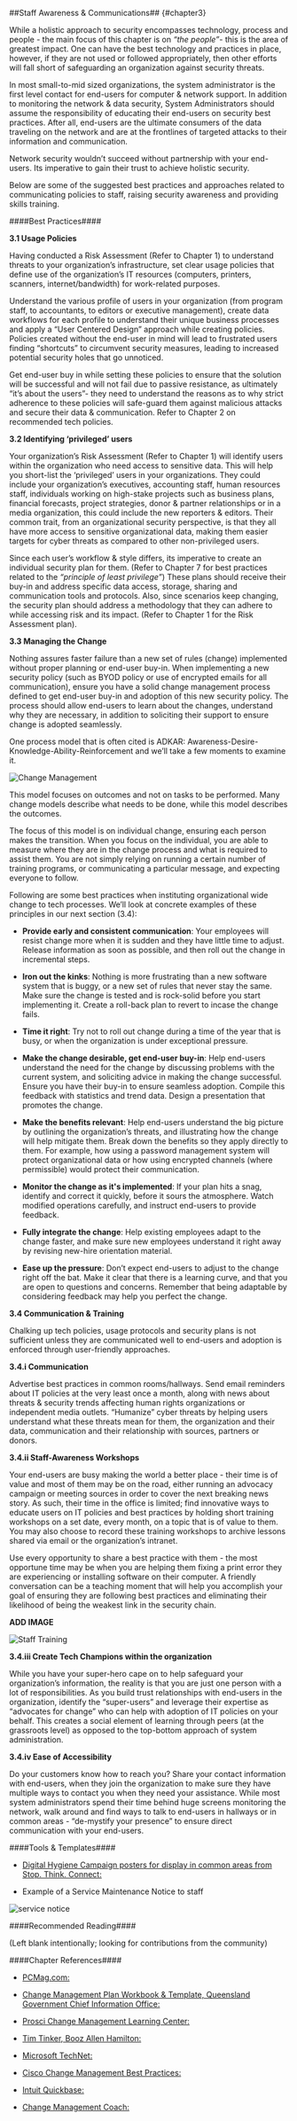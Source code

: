 ##Staff Awareness & Communications## {#chapter3}

While a holistic approach to security encompasses technology, process and people - the main focus of this chapter is on *“the people”*- this is the area of greatest impact. One can have the best technology and practices in place, however, if they are not used or followed appropriately, then other efforts will fall short of safeguarding an organization against security threats.

In most small-to-mid sized organizations, the system administrator is the first level contact for end-users for computer & network support. In addition to monitoring the network & data security, System Administrators should assume the responsibility of educating their end-users on security best practices. After all, end-users are the ultimate consumers of the data traveling on the network and are at the frontlines of targeted attacks to their information and communication.

Network security wouldn’t succeed without partnership with your end-users.  Its imperative to gain their trust to achieve holistic security.

Below are some of the suggested best practices and approaches related to communicating policies to staff, raising security awareness and providing skills training.

####Best Practices####

**3.1 Usage Policies**

Having conducted a Risk Assessment (Refer to Chapter 1) to understand threats to your organization’s infrastructure, set clear usage policies that define use of the organization’s IT resources (computers, printers, scanners, internet/bandwidth) for work-related purposes.

Understand the various profile of users in your organization (from program staff, to accountants, to editors or executive management), create data workflows for each profile to understand their unique business processes and apply a “User Centered Design” approach while creating policies. Policies created without the end-user in mind will lead to frustrated users finding “shortcuts” to circumvent security measures, leading to increased potential security holes that go unnoticed.

Get end-user buy in while setting these policies to ensure that the solution will be successful and will not fail due to passive resistance, as ultimately “it’s about the users”- they need to understand the reasons as to why strict adherence to these policies will safe-guard them against malicious attacks and secure their data & communication. Refer to Chapter 2 on recommended tech policies.

**3.2 Identifying ‘privileged’ users**

Your organization’s Risk Assessment (Refer to Chapter 1) will identify users within the organization who need access to sensitive data. This will help you short-list the ‘privileged’ users in your organizations. They could include your organization’s executives, accounting staff, human resources staff, individuals working on high-stake projects such as business plans, financial forecasts, project strategies, donor & partner relationships or in a media organization, this could include the new reporters & editors. Their common trait, from an organizational security perspective, is that they all have more access to sensitive organizational data, making them easier targets for cyber threats as compared to other non-privileged users.

Since each user’s workflow & style differs, its imperative to create an individual security plan for them. (Refer to Chapter 7 for best practices related to the *“principle of least privilege”*) These plans should receive their buy-in and address specific data access, storage, sharing and communication tools and protocols. Also, since scenarios keep changing, the security plan should address a methodology that they can adhere to while accessing risk and its impact. (Refer to Chapter 1 for the Risk Assessment plan).

**3.3 Managing the Change**

Nothing assures faster failure than a new set of rules (change) implemented without proper planning or end-user buy-in. When implementing a new security policy (such as BYOD policy or use of encrypted emails for all communication), ensure you have a solid change management process defined to get end-user buy-in and adoption of this new security policy. The process should allow end-users to learn about the changes, understand why they are necessary, in addition to soliciting their support to ensure change is adopted seamlessly.

One process model that is often cited is ADKAR: Awareness-Desire-Knowledge-Ability-Reinforcement and we’ll take a few moments to examine it.

![Change Management](images/change_management.png)

This model focuses on outcomes and not on tasks to be performed. Many change models describe what needs to be done, while this model describes the outcomes.

The focus of this model is on individual change, ensuring each person makes the transition. When you focus on the individual, you are able to measure where they are in the change process and what is required to assist them. You are not simply relying on running a certain number of training programs, or communicating a particular message, and expecting everyone to follow.

Following are some best practices when instituting organizational wide change to tech processes. We’ll look at concrete examples of these principles in our next section (3.4):

- **Provide early and consistent communication**: Your employees will resist change more when it is sudden and they have little time to adjust. Release information as soon as possible, and then roll out the change in incremental steps.

- **Iron out the kinks**: Nothing is more frustrating than a new software system that is buggy, or a new set of rules that never stay the same. Make sure the change is tested and is rock-solid before you start implementing it. Create a roll-back plan to revert to incase the change fails.

- **Time it right**: Try not to roll out change during a time of the year that is busy, or when the organization is under exceptional pressure.

- **Make the change desirable, get end-user buy-in**: Help end-users understand the need for the change by discussing problems with the current system, and soliciting advice in making the change successful. Ensure you have their buy-in to ensure seamless adoption. Compile this feedback with statistics and trend data. Design a presentation that promotes the change.
- **Make the benefits relevant**: Help end-users understand the big picture by outlining the organization’s threats, and illustrating how the change will help mitigate them. Break down the benefits so they apply directly to them. For example, how using a password management system will protect organizational data or how using encrypted channels (where permissible) would protect their communication.

- **Monitor the change as it's implemented**: If your plan hits a snag, identify and correct it quickly, before it sours the atmosphere. Watch modified operations carefully, and instruct end-users to provide feedback.

- **Fully integrate the change**: Help existing employees adapt to the change faster, and make sure new employees understand it right away by revising new-hire orientation material.

- **Ease up the pressure**: Don’t expect end-users to adjust to the change right off the bat. Make it clear that there is a learning curve, and that you are open to questions and concerns. Remember that being adaptable by considering feedback may help you perfect the change.

**3.4 Communication & Training**

Chalking up tech policies, usage protocols and security plans is not sufficient unless they are communicated well to end-users and adoption is enforced through user-friendly approaches.

**3.4.i Communication**

Advertise best practices in common rooms/hallways. Send email reminders about IT policies at the very least once a month, along with news about threats & security trends affecting human rights organizations or independent media outlets. “Humanize” cyber threats by helping users understand what these threats mean for them, the organization and their data, communication and their relationship with sources, partners or donors.

**3.4.ii Staff-Awareness Workshops**

Your end-users are busy making the world a better place - their time is of value and most of them may be on the road, either running an advocacy campaign or meeting sources in order to cover the next breaking news story. As such, their time in the office is limited; find innovative ways to educate users on IT policies and best practices by holding short training workshops on a set date, every month, on a topic that is of value to them. You may also choose to record these training workshops to archive lessons shared via email or the organization’s intranet.

Use every opportunity to share a best practice with them - the most opportune time may be when you are helping them fixing a print error they are experiencing or installing software on their computer. A friendly conversation can be a teaching moment that will help you accomplish your goal of ensuring they are following best practices and eliminating their likelihood of being the weakest link in the security chain.

**ADD IMAGE**

![Staff Training](images/staff_training.png)


**3.4.iii Create Tech Champions within the organization**

While you have your super-hero cape on to help safeguard your organization’s information, the reality is that you are just one person with a lot of responsibilities. As you build trust relationships with end-users in the organization, identify the “super-users” and leverage their expertise as “advocates for change” who can help with adoption of IT policies on your behalf. This creates a social element of learning through peers (at the grassroots level) as opposed to the top-bottom approach of system administration.

**3.4.iv Ease of Accessibility**

Do your customers know how to reach you? Share your contact information with end-users, when they join the organization to make sure they have multiple ways to contact you when they need your assistance. While most system administrators spend their time behind huge screens monitoring the network, walk around and find ways to talk to end-users in hallways or in common areas - “de-mystify your presence” to ensure direct communication with your end-users.

####Tools & Templates####

- [Digital Hygiene Campaign posters for display in common areas from Stop. Think. Connect:](http://stopthinkconnect.org/campaigns/keep-a-clean-machine/)

- Example of a Service Maintenance Notice to staff

![service notice](images/service_email.png)

####Recommended Reading####

(Left blank intentionally; looking for contributions from the community)

####Chapter References####

- [PCMag.com:](http://securitywatch.pcmag.com/security/326921-college-campuses-get-an-f-in-cybersecurity)

- [Change Management Plan Workbook & Template, Queensland Government Chief Information Office:](http://www.nrm.wa.gov.au/media/10528/change_management_plan_workbook_and_template.pdf)

- [Prosci Change Management Learning Center:](http://www.change-management.com/best-practices-report-toc.htm)

- [Tim Tinker, Booz Allen Hamilton:](http://www.boozallen.com/media/file/applying-change-management-in-crisis-and-emergency.pdf)

- [Microsoft TechNet:](https://www.microsoft.com/technet/prodtechnol/exchange/guides/ExMgmtGuide/ce0d5bce-3426-42ec-95ea-638aec4b83b5.mspx?mfr=true)

- [Cisco Change Management Best Practices:](http://www.cisco.com/c/en/us/products/collateral/services/high-availability/white_paper_c11-458050.html)

- [Intuit Quickbase:](http://quickbase.intuit.com/blog/2012/12/24/10-best-practices-in-change-management/#sthash.LZM0U59v.dpuf)

- [Change Management Coach:](http://www.change-management-coach.com/change-management-models.html)
